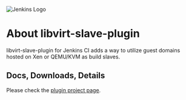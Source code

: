 ![Jenkins Logo](http://jenkins-ci.org/sites/default/files/jenkins_logo.png)

About libvirt-slave-plugin
=====
libvirt-slave-plugin for Jenkins CI adds a way to utilize guest domains hosted on Xen or QEMU/KVM as build slaves. 

Docs, Downloads, Details
-----
Please check the [plugin project page].

[ButlerImage]: http://jenkins-ci.org/sites/default/files/jenkins_logo.png
[plugin project page]: https://wiki.jenkins-ci.org/display/JENKINS/Libvirt+Slaves+Plugin
